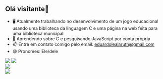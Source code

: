 ## Olá visitante👋
- 🖥️ Atualmente trabalhando no desenvolvimento de um jogo educacional usando uma biblioteca da linguagem C e uma página na web feita para uma biblioteca municipal
- 🌱 Aprendendo sobre C e pesquisando JavaScript por conta própria
- 📫 Entre em contato comigo pelo email: eduardolealaruth@gmail.com
- 😄 Pronomes: Ele/dele

<div width=50%><img src="https://github-readme-stats.vercel.app/api?username=EduLeal&show_icons=true&theme=tokyonight"> <img src="https://github-readme-streak-stats.herokuapp.com?user=EduLeal&theme=tokyonight"> </div>
<div><img src="https://github-readme-stats.vercel.app/api/top-langs/?username=EduLeal&theme=tokyonight"></div>
<div><img src="https://github-profile-trophy.vercel.app/?username=EduLeal&theme=tokyonight"></div>


<!--
**EduLeal/EduLeal** is a ✨ _special_ ✨ repository because its `README.md` (this file) appears on your GitHub profile.

Here are some ideas to get you started:

- 🔭 I’m currently working on ...
- 🌱 I’m currently learning ...
- 👯 I’m looking to collaborate on ...
- 🤔 I’m looking for help with ...
- 💬 Ask me about ...
- 📫 How to reach me: ...
- 😄 Pronouns: ...
- ⚡ Fun fact: ...
-->
